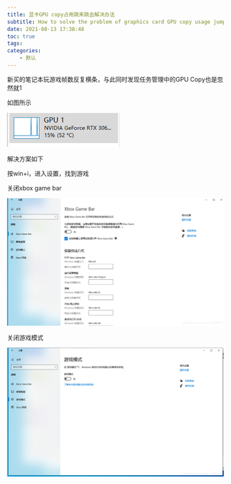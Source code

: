 ```yaml
---
title: 显卡GPU copy占用跳来跳去解决办法
subtitle: How to solve the problem of graphics card GPU copy usage jumping around
date: 2021-08-13 17:38:48
toc: true
tags: 
categories: 
    - 默认
---
```


 新买的笔记本玩游戏帧数反复横条，与此同时发现任务管理中的GPU Copy也是忽然就1

如图所示

![img](https://raw.githubusercontent.com/eric-gitta-moore/eric-gitta-moore.github.io/main/static/images/20210813173611331.png)



解决方案如下

按win+i，进入设置，找到游戏

关闭xbox game bar

![img](https://raw.githubusercontent.com/eric-gitta-moore/eric-gitta-moore.github.io/main/static/images/20210813173730779.png)



关闭游戏模式

![img](https://raw.githubusercontent.com/eric-gitta-moore/eric-gitta-moore.github.io/main/static/images/20210813173813344.png)